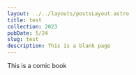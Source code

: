 ```yaml
---
layout: ../../layouts/postsLayout.astro
title: test
collection: 2023
pubDate: 5/24
slug: test
description: This is a blank page
---
```


This is a comic book
